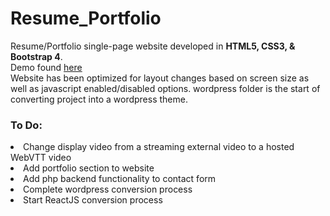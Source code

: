 # Resume_Portfolio
Resume/Portfolio single-page website developed in <strong>HTML5, CSS3, & Bootstrap 4</strong>.
<br>
Demo found <a href="https://arkdevelop.github.io/">here</a>
<br>
Website has been optimized for layout changes based on screen size as well as javascript enabled/disabled options.
wordpress folder is the start of converting project into a wordpress theme.
<br>

<h3>To Do:</h3> 
<li>Change display video from a streaming external video to a hosted WebVTT video</li>
<li>Add portfolio section to website</li>
<li>Add php backend functionality to contact form</li>
<li>Complete wordpress conversion process</li>
<li>Start ReactJS conversion process</li>

